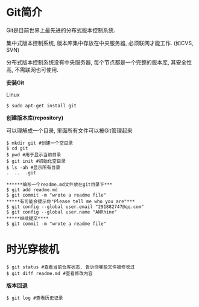# Git简介

Git是目前世界上最先进的分布式版本控制系统.

集中式版本控制系统, 版本库集中存放在中央服务器, 必须联网才能工作. (如CVS, SVN)

分布式版本控制系统没有中央服务器, 每个节点都是一个完整的版本库, 其安全性高, 不需联网也可使用.

**安装Git**

Linux

```
$ sudo apt-get install git
```

**创建版本库(repository)**

可以理解成一个目录, 里面所有文件可以被Git管理起来

```
$ mkdir git #创建一个空目录
$ cd git
$ pwd #用于显示当前目录
$ git init #初始化空目录
$ ls -ah #显示所有目录
.  ..  .git

******编写一个readme.md文件放在git目录下***
$ git add readme.md
$ git commit -m "wrote a readme file"
*****有可能会提示你"Please tell me who you are"***
$ git config --global user.email "291882747@qq.com"
$ git config --global user.name "ANRhine"
*****继续提交****
$ git commit -m "wrote a readme file"
```



# 时光穿梭机

```
$ git status #查看当前仓库状态, 告诉你哪些文件被修改过
$ git diff readme.md #查看修改内容
```

**版本回退**

```
$ git log #查看历史记录
```

